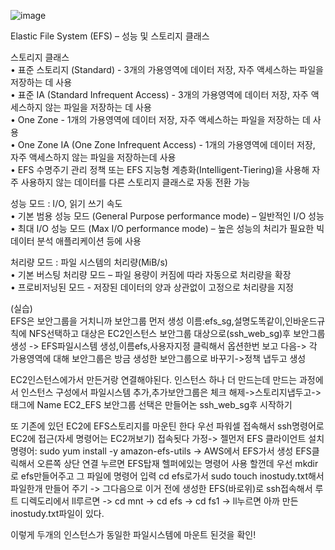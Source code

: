 ![image](https://user-images.githubusercontent.com/67897827/181439754-b46a201b-96c1-4663-b7cc-2ed14677e10e.png)

Elastic File System (EFS) – 성능 및 스토리지 클래스

스토리지 클래스  
• 표준 스토리지 (Standard) - 3개의 가용영역에 데이터 저장, 자주 액세스하는 파일을 저장하는 데 사용  
• 표준 IA (Standard Infrequent Access) - 3개의 가용영역에 데이터 저장, 자주 액세스하지 않는 파일을 저장하는 데 사용  
• One Zone - 1개의 가용영역에 데이터 저장, 자주 액세스하는 파일을 저장하는 데 사용  
• One Zone IA (One Zone Infrequent Access) - 1개의 가용영역에 데이터 저장, 자주 액세스하지 않는 파일을 저장하는데 사용  
• EFS 수명주기 관리 정책 또는 EFS 지능형 계층화(Intelligent-Tiering)을 사용해 자주 사용하지 않는 데이터를 다른 스토리지 클래스로 자동 전환 가능

성능 모드 : I/O, 읽기 쓰기 속도  
• 기본 범용 성능 모드 (General Purpose performance mode) – 일반적인 I/O 성능  
• 최대 I/O 성능 모드 (Max I/O performance mode) – 높은 성능의 처리가 필요한 빅데이터 분석 애플리케이션 등에 사용

처리량 모드 : 파일 시스템의 처리량(MiB/s)  
• 기본 버스팅 처리량 모드 – 파일 용량이 커짐에 따라 자동으로 처리량을 확장  
• 프로비저닝된 모드 - 저장된 데이터의 양과 상관없이 고정으로 처리량을 지정  

(실습)  
EFS은 보안그룹을 거치니까 보안그룹 먼저 생성 이름:efs_sg,설명도똑같이,인바운드규칙에 NFS선택하고 대상은 EC2인스턴스 보안그룹 대상으로(ssh_web_sg)후 보안그룹 생성
-> EFS파일시스템 생성,이름efs,사용자지정 클릭해서 옵션한번 보고 다음-> 각 가용영역에 대해 보안그룹은 방금 생성한 보안그룹으로 바꾸기->정책 냅두고 생성

EC2인스턴스에가서 만든거랑 연결해야된다. 인스턴스 하나 더 만드는데 만드는 과정에서 인스턴스 구성에서 파일시스템 추가,추가보안그룹은 체크 해제->스토리지냅두고-> 태그에
Name EC2_EFS 보안그룹 선택은 만들어논 ssh_web_sg후 시작하기

또 기존에 있던 EC2에 EFS스토리지를 마운틴 한다 우선 파워셀 접속해서 ssh명령어로 EC2에 접근(자세 명령어는 EC2꺼보기) 접속됫다 가정-> 젤먼저 EFS 클라이언트 설치
명령어: sudo yum install -y amazon-efs-utils -> AWS에서 EFS가서 생성 EFS클릭해서 오른쪽 상단 연결 누르면 EFS탑재 헬퍼에있는 명령어 사용 할껀데 우선 mkdir로 efs만들어주고
그 파일에 명령어 입력 cd efs로가서 sudo touch inostudy.txt해서 파일한개 만들어 주기 -> 그다음으로 이거 전에 생성한 EFS(바로위)로 ssh접속해서 루트 디렉도리에서 ll루르면
-> cd mnt -> cd efs -> cd fs1 -> ll누르면 아까 만든 inostudy.txt파일이 있다.

이렇게 두개의 인스턴스가 동일한 파일시스템에 마운트 된것을 확인!
